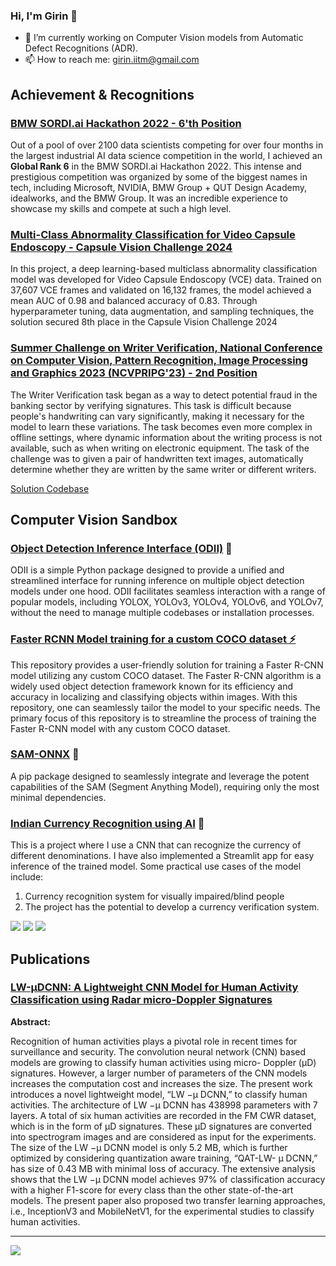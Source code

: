 ### Hi, I'm Girin 👋


- 🔭 I’m currently working on Computer Vision models from Automatic Defect Recognitions (ADR).
- 📫 How to reach me: girin.iitm@gmail.com

## Achievement & Recognitions 
### [BMW SORDI.ai Hackathon 2022 - 6'th Position](https://sordi.ai/hackathon)

Out of a pool of over 2100 data scientists competing for over four months in the largest industrial AI data science competition in the world, I achieved an **Global Rank 6** in the BMW SORDI.ai Hackathon 2022. This intense and prestigious competition was organized by some of the biggest names in tech, including Microsoft, NVIDIA, BMW Group + QUT Design Academy, idealworks, and the BMW Group. It was an incredible experience to showcase my skills and compete at such a high level.

### [Multi-Class Abnormality Classification for Video Capsule Endoscopy - Capsule Vision Challenge 2024](https://github.com/GirinChutia/Misahub-Capsule-Vision-2024-Solution-eAI?tab=readme-ov-file)

In this project, a deep learning-based multiclass abnormality classification model was developed for Video Capsule Endoscopy (VCE) data. Trained on 37,607 VCE frames and validated on 16,132 frames, the model achieved a mean AUC of 0.98 and balanced accuracy of 0.83. Through hyperparameter tuning, data augmentation, and sampling techniques, the solution secured 8th place in the Capsule Vision Challenge 2024


### [Summer Challenge on Writer Verification, National Conference on Computer Vision, Pattern Recognition, Image Processing and Graphics 2023 (NCVPRIPG'23) - 2nd Position](https://vl2g.github.io/challenges/wv2023/)

The Writer Verification task began as a way to detect potential fraud in the banking sector by verifying signatures. This task is difficult because people's handwriting can vary significantly, making it necessary for the model to learn these variations. The task becomes even more complex in offline settings, where dynamic information about the writing process is not available, such as when writing on electronic equipment. 
The task of the challenge was to given a pair of handwritten text images, automatically determine whether they are written by the same writer or different writers.

[Solution Codebase](https://github.com/GirinChutia/NCVPRIPG2023_SummerChallengeOnWriterVerification_TeamInkSq)

## Computer Vision Sandbox
### [Object Detection Inference Interface (ODII)](https://github.com/GirinChutia/Object-Detection-Inference-Interface) 🧿
ODII is a simple Python package designed to provide a unified and streamlined interface for running inference on multiple object detection models under one hood. ODII facilitates seamless interaction with a range of popular models, including YOLOX, YOLOv3, YOLOv4, YOLOv6, and YOLOv7, without the need to manage multiple codebases or installation processes.

### [Faster RCNN Model training for a custom COCO dataset ⚡](https://github.com/GirinChutia/FasterRCNN-Torchvision-FineTuning) 
This repository provides a user-friendly solution for training a Faster R-CNN model utilizing any custom COCO dataset. The Faster R-CNN algorithm is a widely used object detection framework known for its efficiency and accuracy in localizing and classifying objects within images. With this repository, one can seamlessly tailor the model to your specific needs. The primary focus of this repository is to streamline the process of training the Faster R-CNN model with any custom COCO dataset. 

### [SAM-ONNX](https://github.com/GirinChutia/SAM_ONNX/) 🥭

A pip package designed to seamlessly integrate and leverage the potent capabilities of the SAM (Segment Anything Model), requiring only the most minimal dependencies.

### [Indian Currency Recognition using AI](https://github.com/GirinChutia/IndCurr) 💫 

This is a project where I use a CNN that can recognize the currency of different denominations. I have also implemented a Streamlit app for easy inference of the trained model. Some practical use cases of the model include:

1. Currency recognition system for visually impaired/blind people
2. The project has the potential to develop a currency verification system.


![](https://i.imgur.com/Ea1LtVz.gif)
![](https://i.imgur.com/TIODbHY.gif)
![](https://i.imgur.com/r2Zi02f.gif)



## Publications

### [LW-μDCNN: A Lightweight CNN Model for Human Activity Classification using Radar micro-Doppler Signatures](https://ieeexplore.ieee.org/document/10027123)

**Abstract:**
 
Recognition of human activities plays a pivotal role in recent times for surveillance and security. The convolution neural network (CNN) based models are growing to classify human activities using micro- Doppler (μD) signatures. However, a larger number of parameters of the CNN models increases the computation cost and increases the size. The present work introduces a novel lightweight model, “LW −μ DCNN,” to classify human activities. The architecture of LW −μ DCNN has 438998 parameters with 7 layers. A total of six human activities are recorded in the FM CWR dataset, which is in the form of μD signatures. These μD signatures are converted into spectrogram images and are considered as input for the experiments. The size of the LW −μ DCNN model is only 5.2 MB, which is further optimized by considering quantization aware training, “QAT-LW- μ DCNN,” has size of 0.43 MB with minimal loss of accuracy. The extensive analysis shows that the LW −μ DCNN model achieves 97% of classification accuracy with a higher F1-score for every class than the other state-of-the-art models. The present paper also proposed two transfer learning approaches, i.e., InceptionV3 and MobileNetV1, for the experimental studies to classify human activities.

---

![](https://komarev.com/ghpvc/?username=GirinChutia&label=PROFILE+VIEWS)


